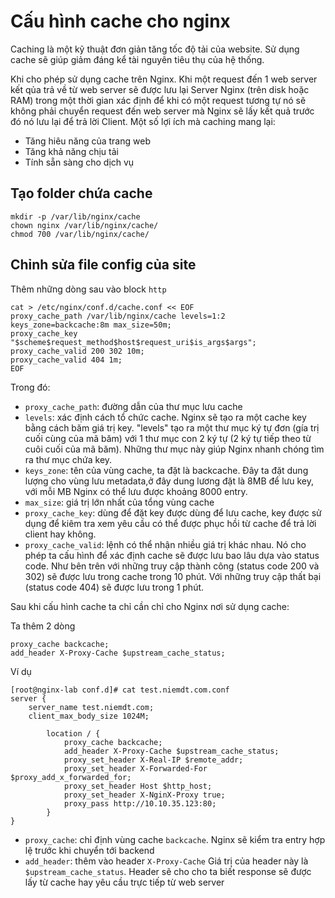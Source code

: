 # Cấu hình cache cho nginx

Caching là một kỹ thuật đơn giản tăng tốc độ tải của website. Sử dụng cache sẽ giúp giảm đáng kể tài nguyên tiêu thụ của hệ thống.

Khi cho phép sử dụng cache trên Nginx. Khi một request đến 1 web server kết qủa trả về từ web server sẽ được lưu lại Server Nginx (trên disk hoặc RAM) trong một thời gian xác định để khi có một request tương tự nó sẽ không phải chuyển request đến web server mà Nginx sẽ lấy kết quả trước đó nó lưu lại để trả lời Client. Một số lợi ích mà caching mang lại:
 * Tăng hiêu năng của trang web
 * Tăng khả năng chịu tải
 * Tính sẵn sàng cho dịch vụ

## Tạo folder chứa cache

```
mkdir -p /var/lib/nginx/cache
chown nginx /var/lib/nginx/cache/
chmod 700 /var/lib/nginx/cache/
```

## Chỉnh sửa file config của site

Thêm những dòng sau vào block `http`

```
cat > /etc/nginx/conf.d/cache.conf << EOF
proxy_cache_path /var/lib/nginx/cache levels=1:2 keys_zone=backcache:8m max_size=50m;
proxy_cache_key "$scheme$request_method$host$request_uri$is_args$args";
proxy_cache_valid 200 302 10m;
proxy_cache_valid 404 1m;
EOF
```

Trong đó:
 * `proxy_cache_path`: đường dẫn của thư mục lưu cache
 * `levels`: xác định cách tổ chức cache. Nginx sẽ tạo ra một cache key bằng cách băm giá trị key. "levels" tạo ra một thư mục ký tự đơn (gía trị cuối cùng của mã băm) với 1 thư mục con 2 ký tự (2 ký tự tiếp theo từ cuôi cuối của mã băm). Những thư mục này giúp Nginx nhanh chóng tìm ra thư mục chứa key.
 * `keys_zone`: tên của vùng cache, ta đặt là backcache. Đây ta đặt dung lượng cho vùng lưu metadata,ở đây dung lương đặt là 8MB để lưu key, với mỗi MB Nginx có thể lưu được khoảng 8000 entry.
 * `max_size`: giá trị lớn nhất của tổng vùng cache
 * `proxy_cache_key`: dùng để đặt key được dùng để lưu cache, key được sử dụng để kiêm tra xem yêu cầu có thể được phục hồi từ cache để trả lời client hay không.
 * `proxy_cache_valid`: lệnh có thể nhận nhiều giá trị khác nhau. Nó cho phép ta cấu hình để xác định cache sẽ được lưu bao lâu dựa vào status code. Như bên trên với những truy cập thành công (status code 200 và 302) sẽ được lưu trong cache trong 10 phút. Với những truy cập thất bại (status code 404) sẽ được lưu trong 1 phút.

Sau khi cấu hình cache ta chỉ cần chỉ cho Nginx nơi sử dụng cache:

Ta thêm 2 dòng 

```
proxy_cache backcache;
add_header X-Proxy-Cache $upstream_cache_status;
```

Ví dụ

```
[root@nginx-lab conf.d]# cat test.niemdt.com.conf 
server {
    server_name test.niemdt.com;
    client_max_body_size 1024M;

        location / {
            proxy_cache backcache;
            add_header X-Proxy-Cache $upstream_cache_status;
            proxy_set_header X-Real-IP $remote_addr;
            proxy_set_header X-Forwarded-For $proxy_add_x_forwarded_for;
            proxy_set_header Host $http_host;
            proxy_set_header X-NginX-Proxy true;
            proxy_pass http://10.10.35.123:80;
        }
}
```

 * `proxy_cache`: chỉ định vùng cache `backcache`. Nginx sẽ kiểm tra entry hợp lệ trước khi chuyển tới backend
 * `add_header`: thêm vào header `X-Proxy-Cache` Giá trị của header này là `$upstream_cache_status`. Header sẽ cho cho ta biết response sẽ được lấy từ cache hay yêu cầu trực tiếp từ web server
